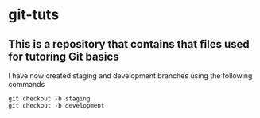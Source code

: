 # git-tuts

## This is a repository that contains that files used for tutoring Git basics

I have now created staging and development branches using the following commands

```
git checkout -b staging
git checkout -b development
```